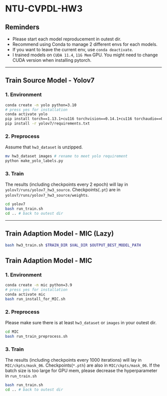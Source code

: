 # NTU-CVPDL-HW3
## Reminders
* Please start each model reproducement in outest dir.
* Recommend using Conda to manage 2 different envs for each models.
* If you want to leave the current env, use `conda deactivate`.
* I trained models on `CUDA 11.4`, `11G Mem` GPU. You might need to change CUDA version when installing pytorch.

---

## Train Source Model - Yolov7
### 1. Environment
```bash
conda create -n yolo python=3.10
# press yes for installation
conda activate yolo
pip install torch==1.13.1+cu116 torchvision==0.14.1+cu116 torchaudio==0.13.1 --extra-index-url https://download.pytorch.org/whl/cu116
pip install -r yolov7/requirements.txt 
```
### 2. Preprocess
Assume that `hw3_dataset` is unzipped.
```bash
mv hw3_dataset images # rename to meet yolo requirement
python make_yolo_labels.py
```

### 3. Train
The results (including checkpoints every 2 epoch) will lay in `yolov7/runs/yolov7_hw3_source`. Checkpoints(`.pt`) are in `yolov7/runs/yolov7_hw3_source/weights`.
```bash
cd yolov7
bash run_train.sh
cd .. # back to outest dir
```

---

## Train Adaption Model - MIC (Lazy)
```bash
bash hw3_train.sh $TRAIN_DIR $VAL_DIR $OUTPUT_BEST_MODEL_PATH
```

## Train Adaption Model - MIC
### 1. Environment
```bash
conda create -n mic python=3.9
# press yes for installation
conda activate mic
bash run_install_for_MIC.sh
```

### 2. Preprocess
Please make sure there is at least `hw3_dataset` or `images` in your outest dir.
```bash
cd MIC
bash run_train_preprocess.sh
```

### 3. Train
The results (including checkpoints every 1000 iterations) will lay in `MIC/ckpts/mask_06`. Checkpoints(`*.pth`) are also in `MIC/ckpts/mask_06`.
If the batch size is too large for GPU mem, please decrease the hyperparameter in `run_train.sh`
```bash
bash run_train.sh
cd .. # back to outest dir
```